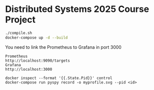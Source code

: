 # Distributed Systems 2025 Course Project

```sh
./compile.sh
docker-compose up -d --build
```
You need to link the Prometheus to Grafana in port 3000
```path
Prometheus
http://localhost:9090/targets
Grafana
http://localhost:3000
```
```optimazation
docker inspect --format '{{.State.Pid}}' control
docker-compose run pyspy record -o myprofile.svg --pid <id>
```

```mermaidjs

```

